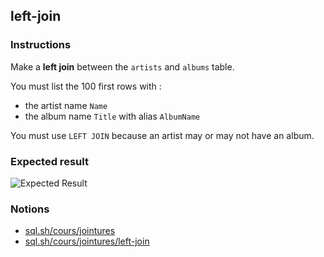 ## left-join

### Instructions

Make a **left join** between the `artists` and `albums` table.

You must list the 100 first rows with :

- the artist name `Name`
- the album name `Title` with alias `AlbumName`

You must use `LEFT JOIN` because an artist may or may not have an album.

### Expected result

![Expected Result](https://thomaslenaour.github.io/ytrack/subjects/left-join/expected.png)

### Notions

- [sql.sh/cours/jointures](https://sql.sh/cours/jointures)
- [sql.sh/cours/jointures/left-join](https://sql.sh/cours/jointures/left-join)
